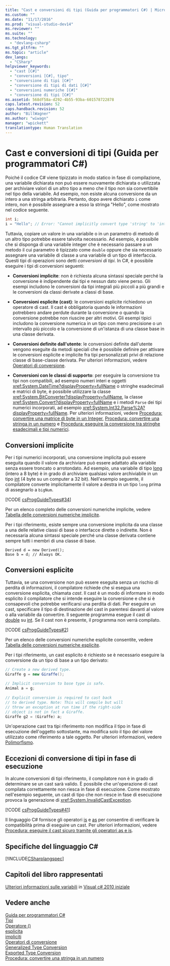 ```yaml
---
title: "Cast e conversioni di tipi (Guida per programmatori C#) | Microsoft Docs"
ms.custom: ""
ms.date: "11/17/2016"
ms.prod: "visual-studio-dev14"
ms.reviewer: ""
ms.suite: ""
ms.technology: 
  - "devlang-csharp"
ms.tgt_pltfrm: ""
ms.topic: "article"
dev_langs: 
  - "CSharp"
helpviewer_keywords: 
  - "cast [C#]"
  - "conversioni [C#], tipo"
  - "conversione di tipi [C#]"
  - "conversione di tipi di dati [C#]"
  - "conversioni numeriche [C#]"
  - "conversione di tipi [C#]"
ms.assetid: 568df58a-d292-4b55-93ba-601578722878
caps.latest.revision: 52
caps.handback.revision: 52
author: "BillWagner"
ms.author: "wiwagn"
manager: "wpickett"
translationtype: Human Translation
---
```

# Cast e conversioni di tipi (Guida per programmatori C#)
Poiché il codice C\# viene tipizzato in modo statico in fase di compilazione, una variabile dichiarata non può essere nuovamente dichiarata o utilizzata per archiviare valori di un altro tipo a meno che il tipo non sia convertibile nel tipo della variabile.  Ad esempio, non esiste alcuna conversione da un intero a una stringa arbitraria.  Pertanto, dopo avere dichiarato `i` come intero, non è possibile assegnare a esso la stringa "Hello", come mostrato nel codice seguente.  
  
```c#  
int i;  
i = "Hello"; // Error: "Cannot implicitly convert type 'string' to 'int'"  
```  
  
 Tuttavia, copiare un valore in una variabile o in un parametro di metodo di un altro tipo potrebbe essere talvolta necessario.  Ad esempio, è possibile che si disponga di una variabile integer che è necessario passare a un metodo il cui parametro è tipizzato come `double` oppure che sia necessario assegnare una variabile di classe a una variabile di un tipo di interfaccia.  Questi tipi di operazioni sono detti *conversioni di tipi*.  In C\#, è possibile eseguire i tipi di conversioni seguenti:  
  
-   **Conversioni implicite**: non è richiesta alcuna sintassi speciale perché la conversione è indipendente dai tipi e nessun dato viene perso.  Gli esempi includono le conversioni da tipi integrali più piccoli a più grandi e le conversioni da classi derivate a classi di base.  
  
-   **Conversioni esplicite \(cast\)**: le conversioni esplicite richiedono un operatore di cast.  Il cast è obbligatoria quando le informazioni potrebbero andare perdute durante la conversione o quando la conversione potrebbe non riuscire per altri motivi. Gli esempi tipici includono la conversione numerica in un tipo con meno precisione o un intervallo più piccolo e la conversione di un'istanza di una classe base in una classe derivata.  
  
-   **Conversioni definite dall'utente**: le conversioni definite dall'utente vengono eseguite da metodi speciali che è possibile definire per attivare le conversioni esplicite e implicite fra tipi personalizzati privi di relazione classe di base\-classe derivata.  Per ulteriori informazioni, vedere [Operatori di conversione](../../../csharp/programming-guide/statements-expressions-operators/conversion-operators.md).  
  
-   **Conversioni con le classi di supporto**: per eseguire la conversione tra tipi non compatibili, ad esempio numeri interi e oggetti <xref:System.DateTime?displayProperty=fullName> o stringhe esadecimali e matrici di byte, è possibile utilizzare la classe <xref:System.BitConverter?displayProperty=fullName>, la classe <xref:System.Convert?displayProperty=fullName> e i metodi `Parse` dei tipi numerici incorporati, ad esempio <xref:System.Int32.Parse%2A?displayProperty=fullName>.  Per ulteriori informazioni, vedere [Procedura: convertire una matrice di byte in un Integer](../../../csharp/programming-guide/types/how-to-convert-a-byte-array-to-an-int.md), [Procedura: convertire una stringa in un numero](../../../csharp/programming-guide/types/how-to-convert-a-string-to-a-number.md) e [Procedura: eseguire la conversione tra stringhe esadecimali e tipi numerici](../../../csharp/programming-guide/types/how-to-convert-between-hexadecimal-strings-and-numeric-types.md).  
  
## Conversioni implicite  
 Per i tipi numerici incorporati, una conversione implicita può essere eseguita quando il valore da archiviare può essere adattato alla variabile senza essere troncato o arrotondato.  Ad esempio, una variabile di tipo [long](../../../csharp/language-reference/keywords/long.md) \(intero a 8 byte\) è in grado di archiviare qualsiasi valore archiviabile in un tipo [int](../../../csharp/language-reference/keywords/int.md) \(4 byte su un computer a 32 bit\).  Nell'esempio seguente, il compilatore converte implicitamente il valore a destra in un tipo `long` prima di assegnarlo a `bigNum`.  
  
 [!CODE [csProgGuideTypes#34](../CodeSnippet/VS_Snippets_VBCSharp/CsProgGuideTypes#34)]  
  
 Per un elenco completo delle conversioni numeriche implicite, vedere [Tabella delle conversioni numeriche implicite](../../../csharp/language-reference/keywords/implicit-numeric-conversions-table.md).  
  
 Per i tipi riferimento, esiste sempre una conversione implicita da una classe a una delle relative classi di base o interfacce dirette o indirette.  Non è necessaria alcuna sintassi speciale perché una classe derivata contiene sempre tutti i membri di una classe di base.  
  
```  
Derived d = new Derived();  
Base b = d; // Always OK.  
```  
  
## Conversioni esplicite  
 Tuttavia, se una conversione non può essere eseguita senza un rischio di perdita di informazioni, il compilatore richiede che si esegua una conversione esplicita, chiamata *cast*.  Il cast è un modo di informare in modo esplicito il compilatore che si intende eseguire la conversione e che si è consapevoli che potrebbe verificarsi una perdita di dati.  Per eseguire un cast, specificare il tipo di destinazione del cast in parentesi davanti al valore o alla variabile da convertire.  Il seguente programma esegue il cast di [double](../../../csharp/language-reference/keywords/double.md) su [int](../../../csharp/language-reference/keywords/int.md).  Se il cast non è presente, il programma non verrà compilato.  
  
 [!CODE [csProgGuideTypes#2](../CodeSnippet/VS_Snippets_VBCSharp/CsProgGuideTypes#2)]  
  
 Per un elenco delle conversioni numeriche esplicite consentite, vedere [Tabella delle conversioni numeriche esplicite](../../../csharp/language-reference/keywords/explicit-numeric-conversions-table.md).  
  
 Per i tipi riferimento, un cast esplicito è richiesto se è necessario eseguire la conversione da un tipo di base a un tipo derivato:  
  
```c#  
// Create a new derived type.  
Giraffe g = new Giraffe();  
  
// Implicit conversion to base type is safe.  
Animal a = g;  
  
// Explicit conversion is required to cast back  
// to derived type. Note: This will compile but will  
// throw an exception at run time if the right-side  
// object is not in fact a Giraffe.  
Giraffe g2 = (Giraffe) a;  
```  
  
 Un'operazione cast tra tipi riferimento non modifica il tipo in fase di esecuzione dell'oggetto sottostante, ma modifica solo il tipo del valore utilizzato come riferimento a tale oggetto.  Per ulteriori informazioni, vedere [Polimorfismo](../../../csharp/programming-guide/classes-and-structs/polymorphism.md).  
  
## Eccezioni di conversione di tipi in fase di esecuzione  
 In alcune conversioni di tipi riferimento, il compilatore non è in grado di determinare se un cast sarà valido.  È possibile che un'operazione di cast compilata correttamente non riesca in fase di esecuzione.  Come mostrato nell'esempio seguente, un cast di tipo che non riesce in fase di esecuzione provoca la generazione di <xref:System.InvalidCastException>.  
  
 [!CODE [csProgGuideTypes#41](../CodeSnippet/VS_Snippets_VBCSharp/CsProgGuideTypes#41)]  
  
 Il linguaggio C\# fornisce gli operatori [is](../../../csharp/language-reference/keywords/is.md) e [as](../../../csharp/language-reference/keywords/as.md) per consentire di verificare la compatibilità prima di eseguire un cast.  Per ulteriori informazioni, vedere [Procedura: eseguire il cast sicuro tramite gli operatori as e is](../../../csharp/programming-guide/types/how-to-safely-cast-by-using-as-and-is-operators.md).  
  
## Specifiche del linguaggio C\#  
 [!INCLUDE[CSharplangspec](../../../csharp/language-reference/keywords/includes/csharplangspec_md.md)]  
  
## Capitoli del libro rappresentati  
 [Ulteriori informazioni sulle variabili](http://go.microsoft.com/fwlink/?LinkId=221230) in [Visual c\# 2010 iniziale](http://go.microsoft.com/fwlink/?LinkId=221214)  
  
## Vedere anche  
 [Guida per programmatori C\#](../../../csharp/programming-guide/index.md)   
 [Tipi](../../../csharp/programming-guide/types/index.md)   
 [Operatore \(\)](../../../csharp/language-reference/operators/invocation-operator.md)   
 [esplicita](../../../csharp/language-reference/keywords/explicit.md)   
 [impliciti](../../../csharp/language-reference/keywords/implicit.md)   
 [Operatori di conversione](../../../csharp/programming-guide/statements-expressions-operators/conversion-operators.md)   
 [Generalized Type Conversion](../Topic/Generalized%20Type%20Conversion.md)   
 [Exported Type Conversion](http://msdn.microsoft.com/it-it/1dfe55f4-07a2-4b61-aabf-a8cf65783a6b)   
 [Procedura: convertire una stringa in un numero](../../../csharp/programming-guide/types/how-to-convert-a-string-to-a-number.md)